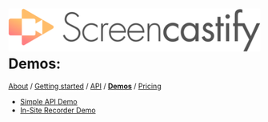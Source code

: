 # ![](screencastify-logo-large.png)Demos:
[About](README.md) / [Getting started](GETTING_STARTED.md) / [API](API.md) / [**Demos**](DEMOS.md) / [Pricing](PRICING.md)
* [Simple API Demo](https://w69b.github.io/castify-api-docs/demos/simple/simple.html)
* [In-Site Recorder Demo](https://w69b.github.io/castify-api-docs/demos/in-site/in-site.html)
